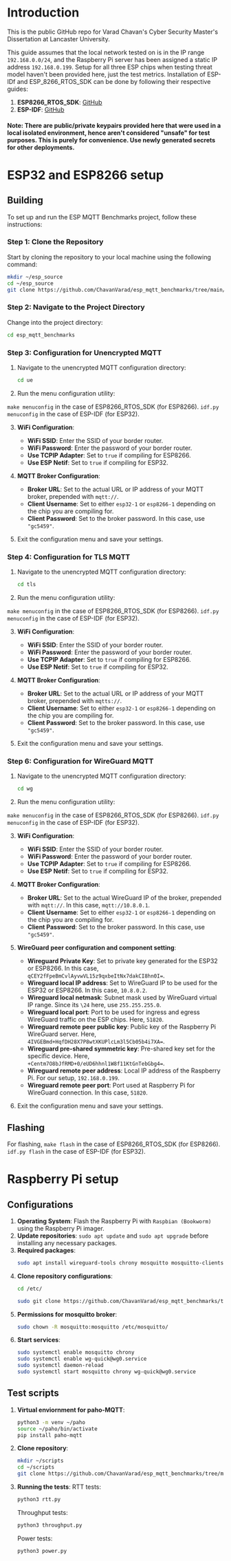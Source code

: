 # Introduction

This is the public GitHub repo for Varad Chavan's Cyber Security Master's Dissertation at Lancaster University.

This guide assumes that the local network tested on is in the IP range `192.168.0.0/24`, and the Raspberry Pi server has been assigned a static IP address `192.168.0.199`. Setup for all three ESP chips when testing threat model haven't been provided here, just the test metrics. Installation of ESP-IDf and ESP_8266_RTOS_SDK can be done by following their respective guides:

1. **ESP8266_RTOS_SDK**: [GitHub](https://github.com/espressif/ESP8266_RTOS_SDK)
2. **ESP-IDF**: [GitHub](https://github.com/espressif/esp-idf)


#### Note: There are public/private keypairs provided here that were used in a local isolated environment, hence aren't considered "unsafe" for test purposes. This is purely for convenience. Use newly generated secrets for other deployments.

# ESP32 and ESP8266 setup

## Building
To set up and run the ESP MQTT Benchmarks project, follow these instructions:

### Step 1: Clone the Repository

Start by cloning the repository to your local machine using the following command:

```bash
mkdir ~/esp_source
cd ~/esp_source
git clone https://github.com/ChavanVarad/esp_mqtt_benchmarks/tree/main/esp_idf_source
```

### Step 2: Navigate to the Project Directory

Change into the project directory:

```bash
cd esp_mqtt_benchmarks
```

### Step 3: Configuration for Unencrypted MQTT

1. Navigate to the unencrypted MQTT configuration directory:

    ```bash
    cd ue
    ```

2. Run the menu configuration utility:

`make menuconfig` in the case of ESP8266_RTOS_SDK (for ESP8266). `idf.py menuconfig` in the case of ESP-IDF (for ESP32).

3. **WiFi Configuration**:

    - **WiFi SSID**: Enter the SSID of your border router.
    - **WiFi Password**: Enter the password of your border router.
    - **Use TCPIP Adapter**: Set to `true` if compiling for ESP8266.
    - **Use ESP Netif**: Set to `true` if compiling for ESP32.

4. **MQTT Broker Configuration**:

    - **Broker URL**: Set to the actual URL or IP address of your MQTT broker, prepended with `mqtt://`.
    - **Client Username**: Set to either `esp32-1` or `esp8266-1` depending on the chip you are compiling for.
    - **Client Password**: Set to the broker password. In this case, use `"gc5459"`.

5. Exit the configuration menu and save your settings.


### Step 4: Configuration for TLS MQTT

1. Navigate to the unencrypted MQTT configuration directory:

    ```bash
    cd tls
    ```

2. Run the menu configuration utility:

`make menuconfig` in the case of ESP8266_RTOS_SDK (for ESP8266). `idf.py menuconfig` in the case of ESP-IDF (for ESP32).

3. **WiFi Configuration**:

    - **WiFi SSID**: Enter the SSID of your border router.
    - **WiFi Password**: Enter the password of your border router.
    - **Use TCPIP Adapter**: Set to `true` if compiling for ESP8266.
    - **Use ESP Netif**: Set to `true` if compiling for ESP32.

4. **MQTT Broker Configuration**:

    - **Broker URL**: Set to the actual URL or IP address of your MQTT broker, prepended with `mqtts://`.
    - **Client Username**: Set to either `esp32-1` or `esp8266-1` depending on the chip you are compiling for.
    - **Client Password**: Set to the broker password. In this case, use `"gc5459"`.

5. Exit the configuration menu and save your settings.

### Step 6: Configuration for WireGuard MQTT

1. Navigate to the unencrypted MQTT configuration directory:

    ```bash
    cd wg
    ```

2. Run the menu configuration utility:

`make menuconfig` in the case of ESP8266_RTOS_SDK (for ESP8266). `idf.py menuconfig` in the case of ESP-IDF (for ESP32).

3. **WiFi Configuration**:

    - **WiFi SSID**: Enter the SSID of your border router.
    - **WiFi Password**: Enter the password of your border router.
    - **Use TCPIP Adapter**: Set to `true` if compiling for ESP8266.
    - **Use ESP Netif**: Set to `true` if compiling for ESP32.

4. **MQTT Broker Configuration**:

    - **Broker URL**: Set to the actual WireGuard IP of the broker, prepended with `mqtt://`. In this case, `mqtt://10.8.0.1`.
    - **Client Username**: Set to either `esp32-1` or `esp8266-1` depending on the chip you are compiling for.
    - **Client Password**: Set to the broker password. In this case, use `"gc5459"`.

5. **WireGuard peer configuration and component setting**:
    - **Wireguard Private Key**: Set to private key generated for the ESP32 or ESP8266. In this case, `qCEY2fFpeBmCvlAyvwVL15z9qxbeItNx7dakCI8hn0I=`.
    - **Wireguard local IP address**: Set to WireGuard IP to be used for the ESP32 or ESP8266. In this case, `10.8.0.2`.
    - **Wireguard local netmask**: Subnet mask used by WireGuard virtual IP range. Since its `\24` here, use `255.255.255.0`.
    - **Wireguard local port**: Port to be used for ingress and egress WireGuard traffic on the ESP chips. Here, `51820`.
    - **Wireguard remote peer public key**: Public key of the Raspberry Pi WireGuard server. Here, `4IVGEBmd+HqfDH28X7P8wtXKUPlcLm3l5Cb05b4i7XA=`.
    - **Wireguard pre-shared symmetric key**: Pre-shared key set for the specific device. Here, `+Centm7O8bJfRMD+0/eUD6hhnl1W8f11KtGnTebGbg4=`.
    - **Wireguard remote peer address**: Local IP address of the Raspberry Pi. For our setup, `192.168.0.199`.
    - **Wireguard remote peer port**: Port used at Raspberry Pi for WireGuard connection. In this case, `51820`.

5. Exit the configuration menu and save your settings.

## Flashing

For flashing, `make flash` in the case of ESP8266_RTOS_SDK (for ESP8266). `idf.py flash` in the case of ESP-IDF (for ESP32).

# Raspberry Pi setup

## Configurations

1. **Operating System**: Flash the Raspberry Pi with `Raspbian (Bookworm)` using the Raspberry Pi imager.
2. **Update repositories**: `sudo apt update` and `sudo apt upgrade` before installing any necessary packages.
3. **Required packages**:
   ```bash
   sudo apt install wireguard-tools chrony mosquitto mosquitto-clients python3-full python3-pip
   ```
4. **Clone repository configurations**:
   ```bash
   cd /etc/

   sudo git clone https://github.com/ChavanVarad/esp_mqtt_benchmarks/tree/main/raspberry_pi_configurations
   ```
6. **Permissions for mosquitto broker**:
   ```bash
   sudo chown -R mosquitto:mosquitto /etc/mosquitto/
   ```
7. **Start services**:
   ```bash
   sudo systemctl enable mosquitto chrony
   sudo systemctl enable wg-quick@wg0.service
   sudo systemctl daemon-reload
   sudo systemctl start mosquitto chrony wg-quick@wg0.service
   ```

## Test scripts

1. **Virtual enviornment for paho-MQTT**:
   ```bash
   python3 -m venv ~/paho
   source ~/paho/bin/activate
   pip install paho-mqtt
   ```
2. **Clone repository**:
   ```bash
   mkdir ~/scripts
   cd ~/scripts
   git clone https://github.com/ChavanVarad/esp_mqtt_benchmarks/tree/main/server_scripts
   ```
3. **Running the tests**:
   RTT tests:
   ```bash
   python3 rtt.py
   ```
   Throughput tests:
   ```bash
   python3 throughput.py
   ```
   Power tests:
   ```bash
   python3 power.py
   ```
